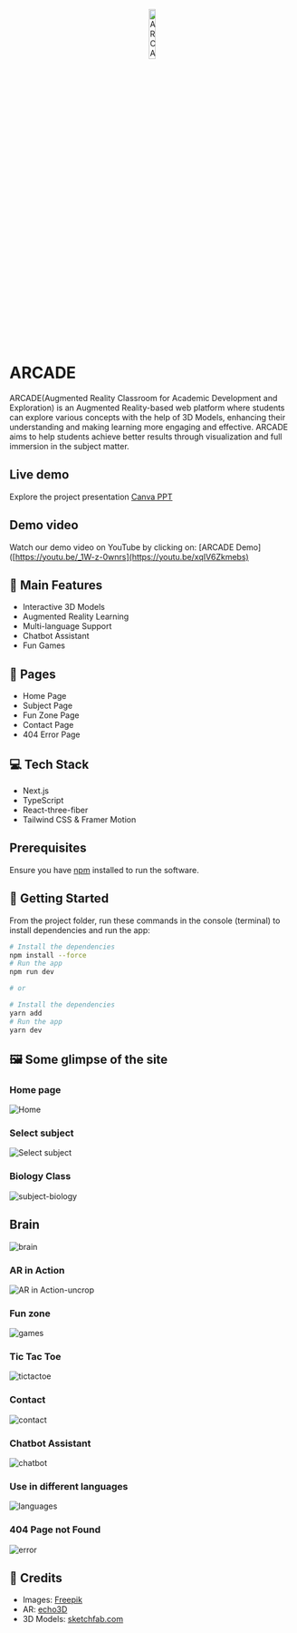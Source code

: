 <p align="center"><img src="https://clipart-library.com/images_k/education-transparent-background/education-transparent-background-21.png" alt="ARCADE logo" width="15%" background="transparent"/></p>

# ARCADE

ARCADE(Augmented Reality Classroom for Academic Development and Exploration) is an Augmented Reality-based web platform where students can explore various concepts with the help of 3D Models, enhancing their understanding and making learning more engaging and effective. ARCADE aims to help students achieve better results through visualization and full immersion in the subject matter.

## Live demo

<!-- The site is deployed through Vercel, and you can experience it [here](http://ARCADE.vercel.app).  -->
Explore the project presentation [Canva PPT](https://www.canva.com/design/DAF7tVV_I5A/7fU01-kYikTy4cSg3EpNqQ/edit?utm_content=DAF7tVV_I5A&utm_campaign=designshare&utm_medium=link2&utm_source=sharebutton)

## Demo video

Watch our demo video on YouTube by clicking on:
[ARCADE Demo]([https://youtu.be/_1W-z-0wnrs](https://youtu.be/xqIV6Zkmebs)

## 🚀 Main Features

- Interactive 3D Models
- Augmented Reality Learning
- Multi-language Support
- Chatbot Assistant
- Fun Games

## 📃 Pages

- Home Page
- Subject Page
- Fun Zone Page
- Contact Page
- 404 Error Page

## 💻 Tech Stack

- Next.js
- TypeScript
- React-three-fiber
- Tailwind CSS & Framer Motion

## Prerequisites

Ensure you have [npm](https://www.npmjs.com/get-npm) installed to run the software.


## 🌟 Getting Started

From the project folder, run these commands in the console (terminal) to install dependencies and run the app:

```bash
# Install the dependencies
npm install --force
# Run the app
npm run dev

# or

# Install the dependencies
yarn add
# Run the app
yarn dev
```

## 🖼️ Some glimpse of the site

### Home page

![Home](https://github.com/onlyVishesh/ARCADE/assets/121187728/293407ab-238a-41ac-8096-840a551747f4)

### Select subject

![Select subject](https://github.com/onlyVishesh/ARCADE/assets/121187728/e01b89d2-ba1f-4bb9-9fc5-4276652c022f)

### Biology Class

![subject-biology](https://github.com/onlyVishesh/ARCADE/assets/121187728/7c5d29b6-048c-49f0-b416-abfd14c567a3)

## Brain

![brain](https://github.com/onlyVishesh/ARCADE/assets/121187728/50c1f3c1-f842-473c-87ae-cfa5950604ab)

<!-- 

### Click on different parts to know more

![Click on different parts to know more 1](https://user-images.githubusercontent.com/64153988/156827369-468fe2c1-7783-4802-b03b-9178b9c15f8a.png)
![Click on different parts to know more 2](https://user-images.githubusercontent.com/64153988/156827374-486e2e34-4dc8-4c6a-a4be-01bc92ff2359.png)
![Click on different parts to know more 3](https://user-images.githubusercontent.com/64153988/156827384-4d0dcd1e-8e08-4724-af57-7c55b8f01829.png)

-->

### AR in Action

![AR in Action-uncrop](https://user-images.githubusercontent.com/64153988/156831141-2e35892c-8fad-4007-80bf-1bbca2c8205a.png)

### Fun zone

![games](https://github.com/onlyVishesh/ARCADE/assets/121187728/c7a7dc5d-7eb9-4aee-9a4c-275973685c28)

### Tic Tac Toe

![tictactoe](https://github.com/onlyVishesh/ARCADE/assets/121187728/c07afe4a-3188-4fce-af55-d2199fd73c85)

### Contact
![contact](https://github.com/onlyVishesh/ARCADE/assets/121187728/f73ee765-0a5f-49a8-b324-ae7c6ceb7e7e)

### Chatbot Assistant

![chatbot](https://github.com/onlyVishesh/ARCADE/assets/121187728/7343002a-dac1-44d9-b98e-dd31b1b022a9)

### Use in different languages

![languages](https://github.com/onlyVishesh/ARCADE/assets/121187728/e5d5c48a-bf1e-4c3c-8e93-f21a44184ed9)

### 404 Page not Found

![error](https://github.com/onlyVishesh/ARCADE/assets/121187728/f20e17db-5ffa-4cf5-bbc0-dfa1c727a0d9)

## 🤝 Credits

- Images: [Freepik](https://www.freepik.com/)
- AR: [echo3D](https://www.echo3d.co/)
- 3D Models: [sketchfab.com](https://sketchfab.com)
